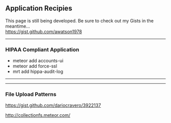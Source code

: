 ## Application Recipies

This page is still being developed.  Be sure to check out my Gists in the meantime...   
https://gist.github.com/awatson1978

------------------------------------------------------------------
### HIPAA Compliant Application
- meteor add accounts-ui
- meteor add force-ssl
- mrt add hippa-audit-log


------------------------------------------------------------------


------------------------------------------------------------------
### File Upload Patterns

https://gist.github.com/dariocravero/3922137

http://collectionfs.meteor.com/

